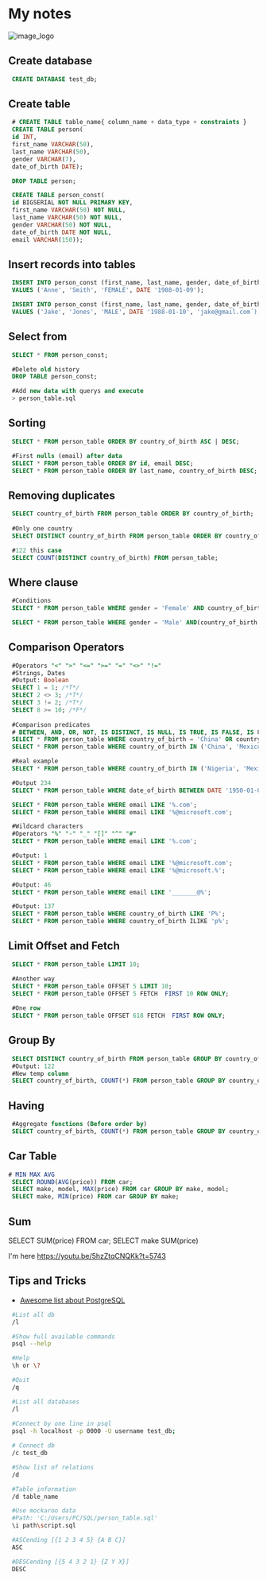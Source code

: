 # My notes 
![image_logo](https://www.ovhcloud.com/sites/default/files/styles/text_media_horizontal/public/2021-09/ECX-1909_Hero_PostgreSQL_600x400%402x.png)

## Create database
```sql
 CREATE DATABASE test_db;
```

## Create table
```sql
 # CREATE TABLE table_name{ column_name + data_type + constraints }
 CREATE TABLE person(
 id INT,
 first_name VARCHAR(50),
 last_name VARCHAR(50),
 gender VARCHAR(7),
 date_of_birth DATE);

 DROP TABLE person;

 CREATE TABLE person_const(
 id BIGSERIAL NOT NULL PRIMARY KEY,
 first_name VARCHAR(50) NOT NULL,
 last_name VARCHAR(50) NOT NULL,
 gender VARCHAR(50) NOT NULL,
 date_of_birth DATE NOT NULL,
 email VARCHAR(150));
```

## Insert records into tables
```sql
 INSERT INTO person_const (first_name, last_name, gender, date_of_birth)
 VALUES ('Anne', 'Smith', 'FEMALE', DATE '1988-01-09');

 INSERT INTO person_const (first_name, last_name, gender, date_of_birth, email)
 VALUES ('Jake', 'Jones', 'MALE', DATE '1988-01-10', 'jake@gmail.com´);
```

## Select from
```sql
 SELECT * FROM person_const;

 #Delete old history
 DROP TABLE person_const;

 #Add new data with querys and execute
 > person_table.sql
```

## Sorting
```sql
 SELECT * FROM person_table ORDER BY country_of_birth ASC | DESC;

 #First nulls (email) after data
 SELECT * FROM person_table ORDER BY id, email DESC;
 SELECT * FROM person_table ORDER BY last_name, country_of_birth DESC;
```

## Removing duplicates
```sql
 SELECT country_of_birth FROM person_table ORDER BY country_of_birth;
 
 #Only one country
 SELECT DISTINCT country_of_birth FROM person_table ORDER BY country_of_birth DESC;

 #122 this case
 SELECT COUNT(DISTINCT country_of_birth) FROM person_table;
```

## Where clause
```sql
 #Conditions 
 SELECT * FROM person_table WHERE gender = 'Female' AND country_of_birth = 'Brazil';

 SELECT * FROM person_table WHERE gender = 'Male' AND(country_of_birth = 'Poland' OR country_of_birth = 'Mexico');
```

## Comparison Operators
```sql
 #Operators "<" ">" "<=" ">=" "=" "<>" "!="
 #Strings, Dates
 #Output: Boolean
 SELECT 1 = 1; /*T*/
 SELECT 2 <> 3; /*T*/
 SELECT 3 != 2; /*T*/
 SELECT 8 >= 10; /*F*/
 
 #Comparison predicates
 # BETWEEN, AND, OR, NOT, IS DISTINCT, IS NULL, IS TRUE, IS FALSE, IS UNKNOWN
 SELECT * FROM person_table WHERE country_of_birth = 'China' OR country_of_birth = 'Brazil' OR country_of_birth = 'France';
 SELECT * FROM person_table WHERE country_of_birth IN ('China', 'Mexico', 'France');

 #Real example
 SELECT * FROM person_table WHERE country_of_birth IN ('Nigeria', 'Mexico', 'France') AND gender='Male' ORDER BY country_of_birth;

 #Output 234
 SELECT * FROM person_table WHERE date_of_birth BETWEEN DATE '1950-01-01' AND '1970-12-31' ORDER BY country_of_birth;

 SELECT * FROM person_table WHERE email LIKE '%.com';
 SELECT * FROM person_table WHERE email LIKE '%@microsoft.com';

 #Wildcard characters
 #Operators "%" "-" "_" "[]" "^" "#"
 SELECT * FROM person_table WHERE email LIKE '%.com';

 #Output: 1
 SELECT * FROM person_table WHERE email LIKE '%@microsoft.com';
 SELECT * FROM person_table WHERE email LIKE '%@microsoft.%';

 #Output: 46
 SELECT * FROM person_table WHERE email LIKE '_______@%';

 #Output: 137
 SELECT * FROM person_table WHERE country_of_birth LIKE 'P%';
 SELECT * FROM person_table WHERE country_of_birth ILIKE 'p%';
```

## Limit Offset and Fetch
```sql
 SELECT * FROM person_table LIMIT 10;

 #Another way
 SELECT * FROM person_table OFFSET 5 LIMIT 10;
 SELECT * FROM person_table OFFSET 5 FETCH  FIRST 10 ROW ONLY;
 
 #One row 
 SELECT * FROM person_table OFFSET 618 FETCH  FIRST ROW ONLY;
```

## Group By
```sql
 SELECT DISTINCT country_of_birth FROM person_table GROUP BY country_of_birth;
 #Output: 122
 #New temp column
 SELECT country_of_birth, COUNT(*) FROM person_table GROUP BY country_of_birth ORDER BY country_of_birth;
```

## Having
```sql
 #Aggregate functions (Before order by)
 SELECT country_of_birth, COUNT(*) FROM person_table GROUP BY country_of_birth HAVING COUNT(*) >= 55 ORDER BY country_of_birth;
```

## Car Table
```sql
# MIN MAX AVG
 SELECT ROUND(AVG(price)) FROM car;
 SELECT make, model, MAX(price) FROM car GROUP BY make, model;
 SELECT make, MIN(price) FROM car GROUP BY make;
```

## Sum
SELECT SUM(price) FROM car;
SELECT make SUM(price) 

I'm here https://youtu.be/5hzZtqCNQKk?t=5743

## Tips and Tricks 
- [Awesome list about PostgreSQL](https://github.com/dhamaniasad/awesome-postgres)

```bash
 #List all db
 /l 

 #Show full available commands
 psql --help 

 #Help
 \h or \? 

 #Quit
 /q

 #List all databases
 /l
 
 #Connect by one line in psql
 psql -h localhost -p 0000 -U username test_db;

 # Connect db
 /c test_db 

 #Show list of relations
 /d

 #Table information
 /d table_name

 #Use mockaroo data
 #Path: 'C:/Users/PC/SQL/person_table.sql'
 \i path\script.sql

 #ASCending [{1 2 3 4 5} {A B C}]
 ASC

 #DESCending [{5 4 3 2 1} {Z Y X}]
 DESC
```
